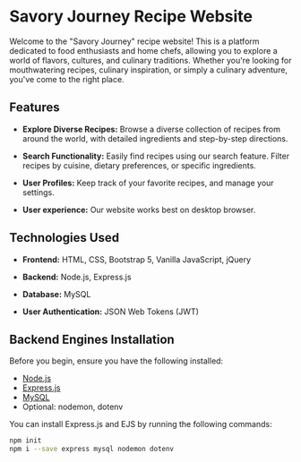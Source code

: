 # Savory Journey Recipe Website

Welcome to the "Savory Journey" recipe website! This is a platform dedicated to food enthusiasts and home chefs, allowing you to explore a world of flavors, cultures, and culinary traditions. Whether you're looking for mouthwatering recipes, culinary inspiration, or simply a culinary adventure, you've come to the right place.

## Features

- **Explore Diverse Recipes:** Browse a diverse collection of recipes from around the world, with detailed ingredients and step-by-step directions.

- **Search Functionality:** Easily find recipes using our search feature. Filter recipes by cuisine, dietary preferences, or specific ingredients.

- **User Profiles:** Keep track of your favorite recipes, and manage your settings.

- **User experience:** Our website works best on desktop browser.

## Technologies Used

- **Frontend:** HTML, CSS, Bootstrap 5, Vanilla JavaScript, jQuery

- **Backend:** Node.js, Express.js

- **Database:** MySQL

- **User Authentication:** JSON Web Tokens (JWT)

## Backend Engines Installation

Before you begin, ensure you have the following installed:

- [Node.js](https://nodejs.org/)
- [Express.js](https://expressjs.com/)
- [MySQL](https://www.mysql.com/)
- Optional: nodemon, dotenv

You can install Express.js and EJS by running the following commands:

```bash
npm init
npm i --save express mysql nodemon dotenv
```
